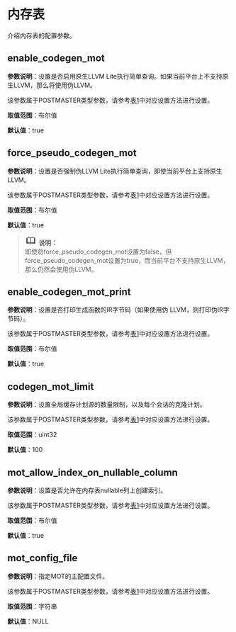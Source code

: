 # 内存表<a name="ZH-CN_TOPIC_0257744165"></a>

介绍内存表的配置参数。

## enable\_codegen\_mot<a name="section203671436821"></a>

**参数说明**：设置是否启用原生LLVM Lite执行简单查询。如果当前平台上不支持原生LLVM，那么将使用伪LLVM。

该参数属于POSTMASTER类型参数，请参考[表1](重设参数.md#zh-cn_topic_0237121562_zh-cn_topic_0059777490_t91a6f212010f4503b24d7943aed6d846)中对应设置方法进行设置。

**取值范围**：布尔值

**默认值**：true

## force\_pseudo\_codegen\_mot<a name="section96378301843"></a>

**参数说明**：设置是否强制伪LLVM Lite执行简单查询，即使当前平台上支持原生LLVM。

该参数属于POSTMASTER类型参数，请参考[表1](重设参数.md#zh-cn_topic_0237121562_zh-cn_topic_0059777490_t91a6f212010f4503b24d7943aed6d846)中对应设置方法进行设置。

**取值范围**：布尔值

**默认值**：true

>![](public_sys-resources/icon-note.gif) **说明：**   
>即使将force\_pseudo\_codegen\_mot设置为false，但force\_pseudo\_codegen\_mot设置为true，而当前平台不支持原生LLVM，那么仍然会使用伪LLVM。  

## enable\_codegen\_mot\_print<a name="section277916121968"></a>

**参数说明**：设置是否打印生成函数的IR字节码（如果使用伪 LLVM，则打印伪IR字节码）。

该参数属于POSTMASTER类型参数，请参考[表1](重设参数.md#zh-cn_topic_0237121562_zh-cn_topic_0059777490_t91a6f212010f4503b24d7943aed6d846)中对应设置方法进行设置。

**取值范围**：布尔值

**默认值**：true

## codegen\_mot\_limit<a name="section163473316109"></a>

**参数说明**：设置全局缓存计划源的数量限制，以及每个会话的克隆计划。

该参数属于POSTMASTER类型参数，请参考[表1](重设参数.md#zh-cn_topic_0237121562_zh-cn_topic_0059777490_t91a6f212010f4503b24d7943aed6d846)中对应设置方法进行设置。

**取值范围**：uint32

**默认值**：100

## mot\_allow\_index\_on\_nullable\_column<a name="section1649711278110"></a>

**参数说明**：设置是否允许在内存表nullable列上创建索引。

该参数属于POSTMASTER类型参数，请参考[表1](重设参数.md#zh-cn_topic_0237121562_zh-cn_topic_0059777490_t91a6f212010f4503b24d7943aed6d846)中对应设置方法进行设置。

**取值范围**：布尔值

**默认值**：true

## mot\_config\_file<a name="section19178121401217"></a>

**参数说明**：指定MOT的主配置文件。

该参数属于POSTMASTER类型参数，请参考[表1](重设参数.md#zh-cn_topic_0237121562_zh-cn_topic_0059777490_t91a6f212010f4503b24d7943aed6d846)中对应设置方法进行设置。

**取值范围**：字符串

**默认值**：NULL

